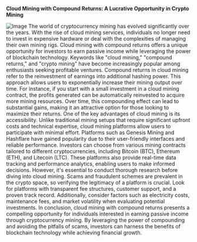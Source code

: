 **Cloud Mining with Compound Returns: A Lucrative Opportunity in Crypto Mining**

![Image](https://github.com/user-attachments/assets/4a25d116-2220-4385-b08e-f287af8fcbc4)
The world of cryptocurrency mining has evolved significantly over the years. With the rise of cloud mining services, individuals no longer need to invest in expensive hardware or deal with the complexities of managing their own mining rigs. Cloud mining with compound returns offers a unique opportunity for investors to earn passive income while leveraging the power of blockchain technology. Keywords like "cloud mining," "compound returns," and "crypto mining" have become increasingly popular among enthusiasts seeking profitable ventures.
Compound returns in cloud mining refer to the reinvestment of earnings into additional hashing power. This approach allows users to exponentially increase their mining output over time. For instance, if you start with a small investment in a cloud mining contract, the profits generated can be automatically reinvested to acquire more mining resources. Over time, this compounding effect can lead to substantial gains, making it an attractive option for those looking to maximize their returns.
One of the key advantages of cloud mining is its accessibility. Unlike traditional mining setups that require significant upfront costs and technical expertise, cloud mining platforms allow users to participate with minimal effort. Platforms such as Genesis Mining and Hashflare have gained popularity due to their user-friendly interfaces and reliable performance. Investors can choose from various mining contracts tailored to different cryptocurrencies, including Bitcoin (BTC), Ethereum (ETH), and Litecoin (LTC). These platforms also provide real-time data tracking and performance analytics, enabling users to make informed decisions.
However, it's essential to conduct thorough research before diving into cloud mining. Scams and fraudulent schemes are prevalent in the crypto space, so verifying the legitimacy of a platform is crucial. Look for platforms with transparent fee structures, customer support, and a proven track record. Additionally, consider factors such as electricity costs, maintenance fees, and market volatility when evaluating potential investments.
In conclusion, cloud mining with compound returns presents a compelling opportunity for individuals interested in earning passive income through cryptocurrency mining. By leveraging the power of compounding and avoiding the pitfalls of scams, investors can harness the benefits of blockchain technology while achieving financial growth.

